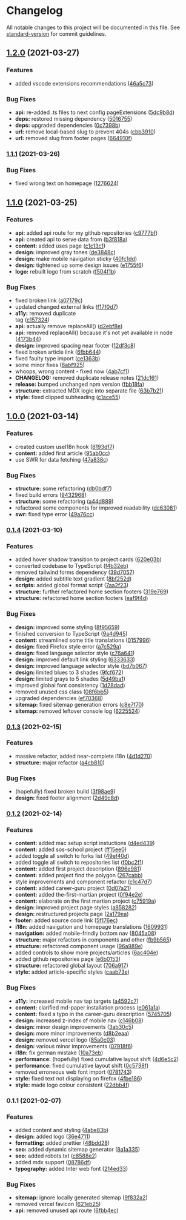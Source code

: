 # Changelog

All notable changes to this project will be documented in this file. See [standard-version](https://github.com/conventional-changelog/standard-version) for commit guidelines.

## [1.2.0](https://github.com/nico-bachner/v3/compare/v1.1.1...v1.2.0) (2021-03-27)

### Features

-   added vscode extensions recommendations ([46a5c73](https://github.com/nico-bachner/v3/commit/46a5c73fb07b589b15ebe8c8e384a12aa73093a5))

### Bug Fixes

-   **api:** re-added .ts files to next config pageExtensions ([5dc9b8d](https://github.com/nico-bachner/v3/commit/5dc9b8da0a3c733fff1d609ae534c0d533576dec))
-   **deps:** restored missing dependency ([5016755](https://github.com/nico-bachner/v3/commit/50167557ccaa0c9fc1f251f4a7ae18f88f98487b))
-   **deps:** upgraded dependencies ([0c7398b](https://github.com/nico-bachner/v3/commit/0c7398b4229011bd48976ac1f68d792698177c5e))
-   **url:** remove local-based slug to prevent 404s ([cbb3910](https://github.com/nico-bachner/v3/commit/cbb3910401ed2eafc89ef63d97b15447941f6763))
-   **url:** removed slug from footer pages ([664910f](https://github.com/nico-bachner/v3/commit/664910fda633575c996b27288f476a676259fa0d))

### [1.1.1](https://github.com/nico-bachner/v3/compare/v1.1.0...v1.1.1) (2021-03-26)

### Bug Fixes

-   fixed wrong text on homepage ([1276624](https://github.com/nico-bachner/v3/commit/1276624504c14af1acdb536af8954a727ec3c1b0))

## [1.1.0](https://github.com/nico-bachner/v3/compare/v1.0.0...v1.1.0) (2021-03-25)

### Features

-   **api:** added api route for my github repositories ([c9777bf](https://github.com/nico-bachner/v3/commit/c9777bf0e7c7cc0dece8f05f40900c54a284244a))
-   **api:** created api to serve data from ([b3f818a](https://github.com/nico-bachner/v3/commit/b3f818a45a9e5b83c7d8bcb832e5d3c830bbb6e2))
-   **content:** added uses page ([c1c13c1](https://github.com/nico-bachner/v3/commit/c1c13c10f050b95780a2c105a51e6f1b1267b409))
-   **design:** improved gray tones ([de3848c](https://github.com/nico-bachner/v3/commit/de3848c5ed3d784f6f32fd0802a585b4b346001b))
-   **design:** make mobile navigation sticky ([40fc1dd](https://github.com/nico-bachner/v3/commit/40fc1dd59c395ccec1e45849bc2fc249e63bf22e))
-   **design:** tightened up some design issues ([e1755f6](https://github.com/nico-bachner/v3/commit/e1755f6fd61c4936367d66f736255dc2e65e1410))
-   **logo:** rebuilt logo from scratch ([f504f1b](https://github.com/nico-bachner/v3/commit/f504f1bd1197c7e8172ed90407a0d9af4c3e7adf))

### Bug Fixes

-   fixed broken link ([a07179c](https://github.com/nico-bachner/v3/commit/a07179c62c69198c825e16f1af42e6e5280d783a))
-   updated changed external links ([f17f0d7](https://github.com/nico-bachner/v3/commit/f17f0d7f1bc3a30eddac273c0679308c8f2b0dbe))
-   **a11y:** removed duplicate <main> tag ([c157324](https://github.com/nico-bachner/v3/commit/c1573242bc4a15ea8d5e1fe7c37aee8df6552c00))
-   **api:** actually remove replaceAll() ([d2ebf8e](https://github.com/nico-bachner/v3/commit/d2ebf8e410db635daadf3dca0e6e3e21b4abcff5))
-   **api:** removed replaceAll() because it's not yet available in node ([4173b44](https://github.com/nico-bachner/v3/commit/4173b44e8881b47817ada667babb3c835c579db6))
-   **design:** improved spacing near footer ([12df3c8](https://github.com/nico-bachner/v3/commit/12df3c80a03b028903aba2132a83f10671c3481e))
-   fixed broken article link ([6fbb644](https://github.com/nico-bachner/v3/commit/6fbb644cc7bcbe3ccbf0ea95320cb85af3569ad3))
-   fixed faulty type import ([ce1363b](https://github.com/nico-bachner/v3/commit/ce1363bd28b459fadb077280a4a3577e8a3bee65))
-   some minor fixes ([8abf925](https://github.com/nico-bachner/v3/commit/8abf9259955b445402d31ced5b6f9b667e52a86f))
-   whoops, wrong content - fixed now ([4ab7cf1](https://github.com/nico-bachner/v3/commit/4ab7cf1a77a8cbdfcff1117f9cc6aa1ca8811483))
-   **CHANGELOG:** removed duplicate release notes ([21dc161](https://github.com/nico-bachner/v3/commit/21dc161b19e6ee9863a74a9644609e240ad169b8))
-   **release:** bumped unchanged npm version ([fbb18fa](https://github.com/nico-bachner/v3/commit/fbb18fa29607b26ee5b22772f074a8b1e6f6e9f1))
-   **structure:** extracted MDX logic into separate file ([63b7b21](https://github.com/nico-bachner/v3/commit/63b7b21d08b07c630a38472ea0234772ccd84b69))
-   **style:** fixed clipped subheading ([c1ace55](https://github.com/nico-bachner/v3/commit/c1ace55d19241779bb4475d64da52d7c061c4397))

## [1.0.0](https://github.com/nico-bachner/v3/compare/v0.1.4...v1.0.0) (2021-03-14)

### Features

-   created custom useI18n hook ([8193df7](https://github.com/nico-bachner/v3/commit/8193df707d35967bb93be9f524ef95052a327199))
-   **content:** added first article ([95ab0cc](https://github.com/nico-bachner/v3/commit/95ab0cc5fa6e214bb6bc96376a450976147b9c39))
-   use SWR for data fetching ([47a838c](https://github.com/nico-bachner/v3/commit/47a838ce086f677697a2723c8e6e60ea3a534bb3))

### Bug Fixes

-   **structure:** some refactoring ([db0bdf7](https://github.com/nico-bachner/v3/commit/db0bdf707c2b0b893d13d497fc486eba2aa52d24))
-   fixed build errors ([9432968](https://github.com/nico-bachner/v3/commit/943296802317547c11feb9c966d90429f2314a79))
-   **structure:** some refactoring ([a44d889](https://github.com/nico-bachner/v3/commit/a44d889f0c570733aa79bac8c58d6a4717893009))
-   refactored some components for improved readability ([dc63081](https://github.com/nico-bachner/v3/commit/dc630817de7c494423967fd6fdd785258b2e9254))
-   **swr:** fixed type error ([49a76cc](https://github.com/nico-bachner/v3/commit/49a76cce514b32acd51e64db3c2df6ec012ee60c))

### [0.1.4](https://github.com/nico-bachner/v3/compare/v0.1.3...v0.1.4) (2021-03-10)

### Features

-   added hover shadow transition to project cards ([620e03b](https://github.com/nico-bachner/v3/commit/620e03bffe6a9786955ab7c02fd3b2d39870b5c6))
-   converted codebase to TypeScript ([f4b32eb](https://github.com/nico-bachner/v3/commit/f4b32ebb055390f3cb171a8728816ebdea218090))
-   removed tailwind forms dependency ([39d7057](https://github.com/nico-bachner/v3/commit/39d7057838078a39f51815b2a65fac30af302531))
-   **design:** added subtitle text gradient ([8bf252d](https://github.com/nico-bachner/v3/commit/8bf252dfb2d8f17c87eaa66077ac057f2e6d3e7c))
-   **scripts:** added global format script ([7aa2f23](https://github.com/nico-bachner/v3/commit/7aa2f23eb1f398832162efb34cc8f842901068c7))
-   **structure:** further refactored home section footers ([319e769](https://github.com/nico-bachner/v3/commit/319e769346dec707d01914a0ac0daa9f94b3db90))
-   **structure:** refactored home section footers ([eaf9f4d](https://github.com/nico-bachner/v3/commit/eaf9f4d507661707727afb0a880dc543d7fbd0c6))

### Bug Fixes

-   **design:** improved some styling ([8f95659](https://github.com/nico-bachner/v3/commit/8f95659ca9cdd81ad43a2512911f2b42ca0c9109))
-   finished conversion to TypeScript ([9a4d945](https://github.com/nico-bachner/v3/commit/9a4d945a1842e563a2243565394a59ffa2146e2b))
-   **content:** streamlined some title translations ([0157996](https://github.com/nico-bachner/v3/commit/0157996d360cda4ccd323f6bc3dee88f14927990))
-   **design:** fixed Firefox style error ([a7c529a](https://github.com/nico-bachner/v3/commit/a7c529aa88c30a04d1003e7f5cfc10b144dbbea8))
-   **design:** fixed language selector style ([c76a641](https://github.com/nico-bachner/v3/commit/c76a64100f89328ce6210b613c9bb58b06962e32))
-   **design:** improved default link styling ([6333633](https://github.com/nico-bachner/v3/commit/6333633893380811d0b1608b283df7c494235de2))
-   **design:** improved language selector style ([bd7b067](https://github.com/nico-bachner/v3/commit/bd7b067d25d93244c9db22a3cb3b4d83bf4a5856))
-   **design:** limited blues to 3 shades ([9fcf672](https://github.com/nico-bachner/v3/commit/9fcf672c8658cc1b4ddd44bc48983e093cf07235))
-   **design:** limited grays to 5 shades ([5d49ba1](https://github.com/nico-bachner/v3/commit/5d49ba14164d63f6b11dcb561684b2fe99260806))
-   improved global font consistency ([1d28dad](https://github.com/nico-bachner/v3/commit/1d28dadfab43f1805e2bbc2e421992394eb4f089))
-   removed unused css class ([08f6bb5](https://github.com/nico-bachner/v3/commit/08f6bb578a85472678fd39439f70f9d530e7265a))
-   upgraded dependencies ([ef70368](https://github.com/nico-bachner/v3/commit/ef7036866b6633d4959c8708a9d0e30a03ed3122))
-   **sitemap:** fixed sitemap generation errors ([c8e7f70](https://github.com/nico-bachner/v3/commit/c8e7f702a74ebe55929a5d5885fdf0756c9b5941))
-   **sitemap:** removed leftover console log ([6225524](https://github.com/nico-bachner/v3/commit/6225524e31e72e82d62a76cdbec9559363e845d9))

### [0.1.3](https://github.com/nico-bachner/v3/compare/v0.1.2...v0.1.3) (2021-02-15)

### Features

-   massive refactor, added near-complete i18n ([4d1d270](https://github.com/nico-bachner/v3/commit/4d1d270d6b8819bfbab8467045645d97ec820d38))
-   **structure:** major refactor ([a4cb810](https://github.com/nico-bachner/v3/commit/a4cb8104350a58708f337514014c6094dfd4cabc))

### Bug Fixes

-   (hopefully) fixed broken build ([3f98ae9](https://github.com/nico-bachner/v3/commit/3f98ae9a2c1349b5b1d5c268710ca1a61096934f))
-   **design:** fixed footer alignment ([2d49c8d](https://github.com/nico-bachner/v3/commit/2d49c8dfa6bed784b8dc9391c475e8b78341d577))

### [0.1.2](https://github.com/nico-bachner/v3/compare/v0.1.1...v0.1.2) (2021-02-14)

### Features

-   **content:** added mac setup script instuctions ([d4ed439](https://github.com/nico-bachner/v3/commit/d4ed439b442d51ab5b75a5f082de506d8bddfcf1))
-   **content:** added sos-school project ([ff15ee0](https://github.com/nico-bachner/v3/commit/ff15ee09b58a2254e0964f8fc5bc89ec9c5c352e))
-   added toggle all switch to forks list ([49ef40d](https://github.com/nico-bachner/v3/commit/49ef40d9cb209a0ed383abe4a69ca436755633c1))
-   added toggle all switch to repositories list ([f0bc2f1](https://github.com/nico-bachner/v3/commit/f0bc2f1fbbcc1ecce2edc8613bcb2573967a1055))
-   **content:** added first project description ([896e981](https://github.com/nico-bachner/v3/commit/896e98155247b23df78ad1f65e776e7e78f0fadc))
-   **content:** added project find the polygon ([267cabb](https://github.com/nico-bachner/v3/commit/267cabb199836b78c3084b1e072b932945562fca))
-   style improvements and component refactor ([c1c47d7](https://github.com/nico-bachner/v3/commit/c1c47d7ffc88595b5ba45c96a6ed9cd239b44bcb))
-   **content:** added career-guru project ([0d07a21](https://github.com/nico-bachner/v3/commit/0d07a2122469b908998a5adaad6da6d6bbbe5fa0))
-   **content:** added the-first-martian project ([0f94e2e](https://github.com/nico-bachner/v3/commit/0f94e2eacd7f832561b6be65fbd461d553e9590f))
-   **content:** elaborate on the first martian project ([c75919a](https://github.com/nico-bachner/v3/commit/c75919aed91a1d76153f1ab0168940e9fb18fa72))
-   **design:** improved project page styles ([a858282](https://github.com/nico-bachner/v3/commit/a858282358cb08d3ab41a9447d710d779b74e496))
-   **design:** restructured projects page ([2a179ea](https://github.com/nico-bachner/v3/commit/2a179ea0fc94c25dfcbe94e95386809e09ed2b68))
-   **footer:** added source code link ([5f176ec](https://github.com/nico-bachner/v3/commit/5f176ec77989236831e0f6b8dcb2730ac18cf9ad))
-   **i18n:** added navigation and homepage translations ([1609931](https://github.com/nico-bachner/v3/commit/1609931ab213b86d182b5c4b38eac99a177a341a))
-   **navigation:** added mobile-frindly bottom nav ([8045a08](https://github.com/nico-bachner/v3/commit/8045a08ebfd4141d7c4b6ebaf74b11809fd139f2))
-   **structure:** major refactors in components and other ([fb9b565](https://github.com/nico-bachner/v3/commit/fb9b565479c8fc68ef8d80965e861349a5eba76f))
-   **structure:** refactored component usage ([96a989e](https://github.com/nico-bachner/v3/commit/96a989e554f18473d7f9e65f8d863f8da33d0622))
-   added controls to show more projects/articles ([6ac404e](https://github.com/nico-bachner/v3/commit/6ac404e666ad1f6ac75aec34f786b61e5dbed645))
-   added github repositories page ([e6b0153](https://github.com/nico-bachner/v3/commit/e6b0153dddc3830a3c29a6bd08b55f744c381b99))
-   **structure:** refactored global layout ([706a917](https://github.com/nico-bachner/v3/commit/706a917b3beee69151e58552687423f63bd5fba6))
-   **style:** added article-specific styles ([caab73e](https://github.com/nico-bachner/v3/commit/caab73eabd2ba1d1a0241032da2ffa01f8f21b02))

### Bug Fixes

-   **a11y:** increased mobile nav tap targets ([a4592c7](https://github.com/nico-bachner/v3/commit/a4592c793cea369cab43be790fbb5fb4ee993668))
-   **content:** clarified md-paper installation process ([e061a1a](https://github.com/nico-bachner/v3/commit/e061a1aee9ceed3481cb73aec2326b31e4855e41))
-   **content:** fixed a typo in the career-guru description ([5745705](https://github.com/nico-bachner/v3/commit/5745705bd2aed6ed4ac3f8a01697dec743410032))
-   **design:** increased z-index of mobile nav ([c146b08](https://github.com/nico-bachner/v3/commit/c146b081ef07625f90d51e545d2a37a4919ca952))
-   **design:** minor design improvements ([3ab30c5](https://github.com/nico-bachner/v3/commit/3ab30c52b6533cfedddc3987c5b8ebd0dd7535b9))
-   **design:** more minor improvements ([d8b2eaa](https://github.com/nico-bachner/v3/commit/d8b2eaafa032fce8707107238d6c725c33e4f443))
-   **design:** removed vercel logo ([85a0c03](https://github.com/nico-bachner/v3/commit/85a0c0388ed9ee5c9abe203e2b932ec88d094a21))
-   **design:** various minor improvements ([07918f6](https://github.com/nico-bachner/v3/commit/07918f6a4d1a0f75d6250dca58c77ee20697d095))
-   **i18n:** fix german mistake ([10a73eb](https://github.com/nico-bachner/v3/commit/10a73eb971a5e954ecd15a2b11ef89a996a2c4f8))
-   **performance:** (hopefully) fixed cumulative layout shift ([4d6e5c2](https://github.com/nico-bachner/v3/commit/4d6e5c287e048bdac378f9afb49c17d454bb3973))
-   **performance:** fixed cumulative layout shift ([0c5738f](https://github.com/nico-bachner/v3/commit/0c5738f50dcc2ad63b1ba8b1e42ed41e1ddfe8da))
-   removed erroneous web font import ([0781743](https://github.com/nico-bachner/v3/commit/07817439ca5c2d3b6b48dcb34ac868e3e4580912))
-   **style:** fixed text not displaying on firefox ([4fbe186](https://github.com/nico-bachner/v3/commit/4fbe18695efd697f3f571cc2e3b543e963ef41b7))
-   **style:** made logo colour consistent ([22dbb4f](https://github.com/nico-bachner/v3/commit/22dbb4f59bae12e4a4111c2853d157293da66aba))

### 0.1.1 (2021-02-07)

### Features

-   added content and styling ([4abe83b](https://github.com/nico-bachner/v3/commit/4abe83b4c3807c9f85941de65a643cf6031b0af4))
-   **design:** added logo ([36e4711](https://github.com/nico-bachner/v3/commit/36e4711799485d52b33d7d54137ac4ea10d3dc48))
-   **formatting:** added prettier ([48bdd28](https://github.com/nico-bachner/v3/commit/48bdd280257f7b5c05667b77e44065537873f5cb))
-   **seo:** added dynamic sitemap generator ([8a1a335](https://github.com/nico-bachner/v3/commit/8a1a3351f795f29f2bd347cc7a373e1c28eaab06))
-   **seo:** added robots.txt ([c8588e2](https://github.com/nico-bachner/v3/commit/c8588e26993eabf05ad045d9f7deb53354872cbc))
-   added mdx support ([08786df](https://github.com/nico-bachner/v3/commit/08786df520d904888c2a301849393f59255d1c8e))
-   **typography:** added Inter web font ([214ed33](https://github.com/nico-bachner/v3/commit/214ed335e9037f28015f236af7dd0c2f1b590af3))

### Bug Fixes

-   **sitemap:** ignore locally generated sitemap ([9f832a2](https://github.com/nico-bachner/v3/commit/9f832a2bf7a5caaa2572f067064f73f254d996ac))
-   removed vercel favicon ([621eb25](https://github.com/nico-bachner/v3/commit/621eb256bababd91b693da8ec03b9b000601c3a5))
-   **api:** removed unused api route ([6fbb4ec](https://github.com/nico-bachner/v3/commit/6fbb4ec743ddfabfa06087f9c10995376dd76197))
